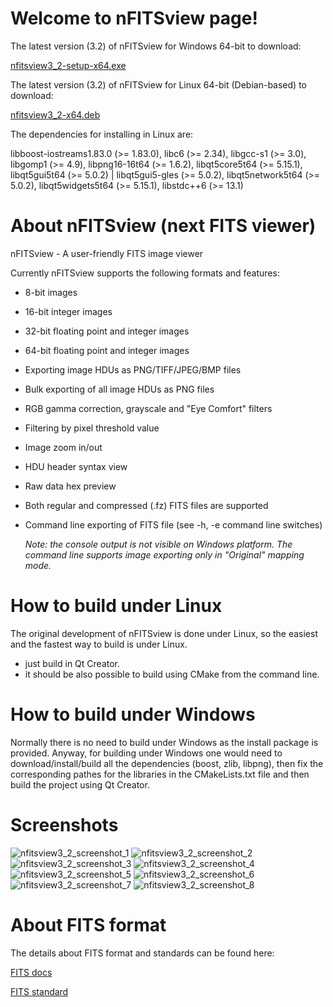 # Welcome to nFITSview page!

The latest version (3.2) of nFITSview for Windows 64-bit to download:

[nfitsview3_2-setup-x64.exe](https://github.com/surhh/nfitsview/releases/download/v3.2/nfitsview3_2-setup-x64.exe)

The latest version (3.2) of nFITSview for Linux 64-bit (Debian-based) to download: 

[nfitsview3_2-x64.deb](https://github.com/surhh/nfitsview/releases/download/v3.2/nfitsview3_2-x64.deb)

The dependencies for installing in Linux are:


libboost-iostreams1.83.0 (>= 1.83.0), libc6 (>= 2.34),
libgcc-s1 (>= 3.0), libgomp1 (>= 4.9),
libpng16-16t64 (>= 1.6.2), libqt5core5t64 (>= 5.15.1),
libqt5gui5t64 (>= 5.0.2) | libqt5gui5-gles (>= 5.0.2),
libqt5network5t64 (>= 5.0.2), libqt5widgets5t64 (>= 5.15.1),
libstdc++6 (>= 13.1)


# About nFITSview  (next FITS viewer)
nFITSview - A user-friendly FITS image viewer

Currently nFITSview supports the following formats and features:

-    8-bit images
-    16-bit integer images
-    32-bit floating point and integer images
-    64-bit floating point and integer images
-    Exporting image HDUs as PNG/TIFF/JPEG/BMP files
-    Bulk exporting of all image HDUs as PNG files
-    RGB gamma correction, grayscale and "Eye Comfort" filters
-    Filtering by pixel threshold value
-    Image zoom in/out
-    HDU header syntax view
-    Raw data hex preview
-    Both regular and compressed (.fz) FITS files are supported
-    Command line exporting of FITS file  (see -h, -e command line switches)
     
     *Note: the console output is not visible on Windows platform. The command line 
     supports image exporting only in "Original" mapping mode.*

    
# How to build under Linux

The original development of nFITSview is done under Linux, so the easiest and the fastest way to build is under Linux.

- just build in Qt Creator. 
- it should be also possible to build using CMake from the command line.

# How to build under Windows

Normally there is no need to build under Windows as the install package is provided. 
Anyway, for building under Windows one would need to download/install/build all the dependencies (boost, zlib, libpng), then fix the
corresponding pathes for the libraries in the CMakeLists.txt file and then build the project using Qt Creator.


# Screenshots

![nfitsview3_2_screenshot_1](https://github.com/user-attachments/assets/a1a69547-7c62-4eae-a524-1672f0583d4d)
![nfitsview3_2_screenshot_2](https://github.com/user-attachments/assets/1081da44-04a0-4430-96b6-afc5225e376b)
![nfitsview3_2_screenshot_3](https://github.com/user-attachments/assets/32ba4c7b-9c93-44f4-a745-6e034787d4d9)
![nfitsview3_2_screenshot_4](https://github.com/user-attachments/assets/f939aa94-e242-4382-9dce-9c51066fcedb)
![nfitsview3_2_screenshot_5](https://github.com/user-attachments/assets/8337df2b-4558-45df-9122-7307ad0b495d)
![nfitsview3_2_screenshot_6](https://github.com/user-attachments/assets/0a0094f6-6bef-40ca-b11c-920bbd32d951)
![nfitsview3_2_screenshot_7](https://github.com/user-attachments/assets/ccf21653-020c-4822-a3f5-f170dd76e476)
![nfitsview3_2_screenshot_8](https://github.com/user-attachments/assets/bf90ac17-3a7a-4b13-8212-e1c20520d929)

# About FITS format

The details about FITS format and standards can be found here:

[FITS docs](https://fits.gsfc.nasa.gov/fits_documentation.html)

[FITS standard](https://fits.gsfc.nasa.gov/fits_standard.html)

